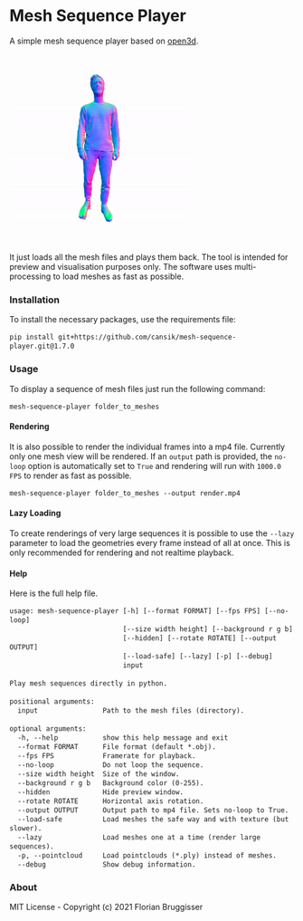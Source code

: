 # Mesh Sequence Player
A simple mesh sequence player based on [open3d](https://github.com/intel-isl/Open3D).

![person](readme/person_square.gif)

It just loads all the mesh files and plays them back. The tool is intended for preview and visualisation purposes only. The software uses multi-processing to load meshes as fast as possible.

### Installation
To install the necessary packages, use the requirements file:

```
pip install git+https://github.com/cansik/mesh-sequence-player.git@1.7.0
```

### Usage
To display a sequence of mesh files just run the following command:

```
mesh-sequence-player folder_to_meshes
```

#### Rendering
It is also possible to render the individual frames into a mp4 file. Currently only one mesh view will be rendered. If an `output` path is provided, the `no-loop` option is automatically set to `True` and rendering will run with `1000.0 FPS` to render as fast as possible.

```
mesh-sequence-player folder_to_meshes --output render.mp4
```

#### Lazy Loading
To create renderings of very large sequences it is possible to use the `--lazy` parameter to load the geometries every frame instead of all at once. This is only recommended for rendering and not realtime playback.

#### Help
Here is the full help file.

```
usage: mesh-sequence-player [-h] [--format FORMAT] [--fps FPS] [--no-loop]
                            [--size width height] [--background r g b]
                            [--hidden] [--rotate ROTATE] [--output OUTPUT]
                            [--load-safe] [--lazy] [-p] [--debug]
                            input

Play mesh sequences directly in python.

positional arguments:
  input                Path to the mesh files (directory).

optional arguments:
  -h, --help           show this help message and exit
  --format FORMAT      File format (default *.obj).
  --fps FPS            Framerate for playback.
  --no-loop            Do not loop the sequence.
  --size width height  Size of the window.
  --background r g b   Background color (0-255).
  --hidden             Hide preview window.
  --rotate ROTATE      Horizontal axis rotation.
  --output OUTPUT      Output path to mp4 file. Sets no-loop to True.
  --load-safe          Load meshes the safe way and with texture (but slower).
  --lazy               Load meshes one at a time (render large sequences).
  -p, --pointcloud     Load pointclouds (*.ply) instead of meshes.
  --debug              Show debug information.
```

### About
MIT License - Copyright (c) 2021 Florian Bruggisser
